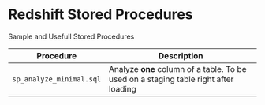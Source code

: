# Redshift Stored Procedures
Sample and Usefull Stored Procedures

| Procedure                      | Description                                                                           |
| ------------------------------ | --------------------------------------------------------------------------------------|
| `sp_analyze_minimal.sql`       | Analyze **one** column of a table. To be used on a staging table right after loading  |
